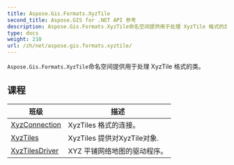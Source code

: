 ```yaml
---
title: Aspose.Gis.Formats.XyzTile
second_title: Aspose.GIS for .NET API 参考
description: Aspose.Gis.Formats.XyzTile命名空间提供用于处理 XyzTile 格式的类
type: docs
weight: 210
url: /zh/net/aspose.gis.formats.xyztile/
---
```

`Aspose.Gis.Formats.XyzTile`命名空间提供用于处理 XyzTile 格式的类。

## 课程

| 班级 | 描述 |
| --- | --- |
| [XyzConnection](./xyzconnection/) | XyzTiles 格式的连接。 |
| [XyzTiles](./xyztiles/) | XyzTiles 提供对XyzTile对象. |
| [XyzTilesDriver](./xyztilesdriver/) | XYZ 平铺网络地图的驱动程序。 |


